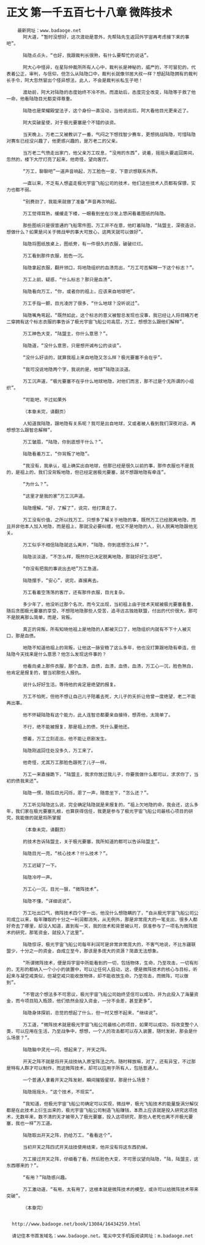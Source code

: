 # 正文 第一千五百七十八章 微阵技术
        最新网址：www.badaoge.net
          阿大道，“暂时没想好，这次渡劫是意外，先帮陆先生返回外宇宙再考虑接下来的事吧”。
      
          陆隐点点头，“也好，我跟裁判长很熟，有什么要帮忙的说话”。
      
          阿大心中怪异，在星际仲裁所所有人心中，裁判长是神秘的，威严的，不可冒犯的，代表着公正，审判，与信仰，但怎么从陆隐口中，裁判长就像邻居大叔一样？想起陆隐拥有的裁判长手令，阿大忽然冒出个怪异想法，此人，不会是裁判长私生子吧！
      
          渡劫前，阿大对陆隐的态度始终不冷不热，而渡劫后，态度完全改变，陆隐等于救了他一命，他看陆隐目光都变得尊重。
      
          陆隐也是荣耀殿堂法子，这个身份一直没动，当他说出后，阿大看他目光更亲近了。
      
          阿大突破星使，对于极光要塞是个不错的谈资。
      
          当天晚上，万老二又被教训了一番，气闷之下想找智少赛车，更想挑战陆隐，可惜陆隐对赛车已经没兴趣了，他更感兴趣的，是万老二的父亲。
      
          当万老二气愤走出家门，他父亲万工叹息，“没用的东西”，说着，摇摇头要返回房间，忽然的，楼下大厅灯亮了起来，他奇怪，望向客厅。
      
          “万工，聊聊吧”一道声音响起，万工脸色一变，下意识想联系外界。
      
          一直以来，不乏有人想盗走极光宇宙飞船公司的技术，他们这些技术人员都有保镖，实力也都不弱。
      
          “别费劲了，我能来就做了准备”声音再次响起。
      
          万工觉得耳熟，缓缓走下楼，一眼看到坐在沙发上悠闲看着图纸的陆隐。
      
          那些图纸只是很普通的飞船零件图，万工并不在意，他盯着陆隐，“陆盟主，深夜造访，想做什么？如果是问关于微战甲的事大可放心，这两天就可以做好”。
      
          陆隐将图纸放桌上，图纸旁，有一件很久的衣服，破破烂烂。
      
          万工看到那件衣服，脸色一沉。
      
          陆隐拿起衣服，翻开领口，将地隐组织的血渍亮出，“万工可否解释一下这个标志？”。
      
          万工上前，疑惑，“什么标志？那只是血渍”。
      
          陆隐看向万工，“你，或者你的祖上，应该来自地球吧”。
      
          万工手指一颤，目光凌厉了很多，“什么地球？没听说过”。
      
          陆隐嘴角弯起，“既然如此，这个标志的意义被智总发现也没事，我已经让人将目睹万老二穿拥有这个标志衣服的事告诉了极光宇宙飞船公司高层，万工，想想怎么跟他们解释”。
      
          万工神色大变，“陆盟主，你什么意思？”。
      
          陆隐道，“没什么意思，只是想开诚布公的谈谈”。
      
          “没什么好谈的，就算我祖上来自地隐又怎么样？极光要塞不会在乎”。
      
          “我可没说地隐两个字，我说的是，地球”陆隐淡淡道。
      
          万工沉声道，“极光要塞不在乎什么地球地隐，对他们而言，那不过是个无所谓的小组织”。
      
          “可能吧，不过如果外
      
          （本章未完，请翻页）
      
          人知道我陆隐，跟地隐有关系呢？我可是出自地球，又或者被人看到我们深夜对话，再想想怎么跟智总解释”。
      
          万工皱眉，“陆隐，你到底想干什么？”。
      
          陆隐看着万工，“你背叛了地隐”。
      
          “我没有，我承认，祖上确实出自地球，但那已经是很久以前的事，那件衣服也不是我的，是祖上的，我们没背叛地隐，但已经定居极光要塞，就不想跟地隐有牵连”。
      
          “为什么？”。
      
          “这里才是我的家”万工沉声道。
      
          陆隐理解，“好，了解了”，说完，他打算走了。
      
          万工没有价值，之所以找万工，只想多了解关于地隐的事，既然万工已经脱离地隐，而且并非他本人加入地隐，而是祖上，那就没必要纠缠，他又不是地隐的人，别人脱离地隐跟他无关。
      
          万工似乎不相信陆隐就这么离开，“陆隐，你到底想怎么样？”。
      
          陆隐淡淡道，“不怎么样，既然你已决定脱离地隐，那就好好生活吧”。
      
          “你没有把我的事说出去吧”万工急道。
      
          陆隐摆手，“安心”，说完，直接离去。
      
          万工看着空荡荡的客厅，还有那件衣服，目光复杂。
      
          多少年了，他没听过那个名次，而今又出现，当初祖上由于技术天赋被极光要塞看重，随后贪图极光要塞的享受，不想陪地隐那些人受苦，追寻远古独姓联盟，付出的代价很大，那可不是脱离那么简单，而是，背叛。
      
          真正的背叛，所有知晓他祖上是地隐的人都被灭口了，地隐组织内就有不下十人被灭口，那是血债。
      
          地隐不知道他祖上的背叛，让他这一脉安稳了这么多年，他也没打算跟地隐有牵连，但陆隐今天找来是什么意思？他怎么发现这件事的？
      
          他看向桌上那件衣服，那个血渍，血债，血渍，血债，血渍，万工心一沉，脸色煞白，他肯定是报复的，替当初那些人报仇。
      
          说什么好好生活，等待他的肯定是绝望的报复。
      
          万工不怕死，但他不想让自己儿子陪着去死，大儿子的夭折让他曾一度绝望，老二不能再出事。
      
          他不怀疑陆隐有这个能力，此人连智总都要亲自接待，想弄他，太简单了。
      
          不行，绝不能被报复，那是祖上的债，凭什么要他还。
      
          想着，万工立刻走出，他不能让悲剧发生。
      
          陆隐刚返回住处没多久，万工来了。
      
          他奇怪，尤其万工那脸色跟死了儿子一样。
      
          万工一来直接跪下，“陆盟主，我求你放过我儿子，你要我做什么都可以，求求你了，当初的债我来还”。
      
          陆隐一愣，随后目光闪烁，恩了一声，随意坐下，“怎么还？”。
      
          万工听见陆隐这么说，完全确定陆隐就是来报复的，“祖上欠地隐的命，我会还，这么多年，我们家在极光要塞扎根，也算获得信任，我更是参与了极光宇宙飞船公司最核心项目的研究，我能做的就是将所掌握
      
          （本章未完，请翻页）
      
          的技术告诉陆盟主，关于极光要塞，我所知道的都可以告诉陆盟主”。
      
          陆隐目光一亮，“核心技术？什么技术？”。
      
          万工迟疑了一下。
      
          陆隐冷哼一声。
      
          万工心一沉，目光一狠，“微阵技术”。
      
          陆隐不懂，“详细说说”。
      
          万工吐出口气，微阵技术四个字一出，他没什么想隐瞒的了，“自从极光宇宙飞船公司公司成立以来，每年赚取的十分之一利润都消失，从无例外，那是非常庞大的一笔支出，很多人都好奇去了哪里，却没人知道，直到有一天，我的技术和背景被认可，获准参与了一项名为微阵技术的研究，那笔资金，就投入了这里”。
      
          陆隐惊讶，极光宇宙飞船公司每年利润可是非常非常庞大的，不客气地说，不比东疆联盟少，十分之一的资金，自成立至今，那该是多庞大的资源？简直无法想象。
      
          “所谓微阵技术，便是将宇宙中所能看到的一切，包括物体，生命，乃至攻击，一切有形的，无形的都纳入一个小小的装置中，可以让任何人启动，这，便是微阵技术的核心与目标，听起来与凝空戒类似，但凝空戒只能收放物体，却不能收放生命，乃至攻击，而微阵，可以做到”。
      
          “不管这个想法多不可思议，极光宇宙飞船公司始终坚信可以成功，并为此投入了海量资金，而今项目陷入瓶颈，他们依然会投入资金，一分不会差，甚至更多”。
      
          陆隐身体探前，总觉的想起了什么，但一时又想不起来，“继续说”。
      
          万工道，“微阵技术就是极光宇宙飞船公司最核心的项目，如果可以成功，将改变整个人类，可以应用在生活，乃至战争中，想想，一个人的攻击都可以存入装置，随时发射，那会是什么场景？”。
      
          陆隐脑中灵光一闪，想起来了，开天之阵。
      
          开天之阵不就是将开天战技纳入原宝阵法之内，随时释放嘛，对了，还有异宝，不过那是特有人群才可以制作，而这微阵技术，却可以应用于所有人，包括普通人。
      
          一个普通人拿着开天之阵发射，瞬间摧毁星球，那是什么场景？
      
          陆隐摇摇头，“这个技术，不现实”。
      
          “我知道，但极光宇宙飞船公司确定可以实现，微战甲，极光飞船技术的能量旋涡分解仪都是在此技术上衍生出来的，极光宇宙飞船公司制造飞船赚钱，本质上应该就是投入研究这项技术，无数年来，数不清的天才被带入了极光要塞，投入这项研究，那些人老死也离不开极光要塞，我也一样”万工道。
      
          陆隐取出开天之阵，扔给万工，“看看这个”。
      
          当初开天之阵四式开天战技使用结束，他并没有将这东西扔掉。
      
          万工接过开天之阵，仔细看了看，然后脸色大变，不可思议望向陆隐，“陆，陆盟主，这东西哪来的？”。
      
          “有用？”陆隐感兴趣。
      
          万工激动道，“有用，太有用了，这根本就是微阵技术的模型，或许可以给微阵技术带来突破”。
      
          （本章完）
      
      
      http://www.badaoge.net/book/13084/16434259.html
      
      请记住本书首发域名：www.badaoge.net。笔尖中文手机版阅读网址：m.badaoge.net